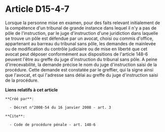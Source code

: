 # Article D15-4-7

Lorsque la personne mise en examen, pour des faits relevant initialement de la compétence d'un tribunal de grande instance
dans lequel il n'y a pas de pôle de l'instruction, par le juge d'instruction d'une juridiction dans laquelle se trouve un
pôle est défendue par un avocat, choisi ou commis d'office, appartenant au barreau du tribunal sans pôle, les demandes de
mainlevée ou de modification du contrôle judiciaire ou de mise en liberté que cet avocat peut déposer conformément aux
dispositions de l'article 148-6 peuvent l'être au greffe du juge d'instruction du tribunal sans pôle. A peine
d'irrecevabilité, la demande précise le nom du juge d'instruction saisi de la procédure. Cette demande est constatée par le
greffier, qui la signe ainsi que l'avocat, et qui l'adresse sans délai au greffe du juge d'instruction saisi de la procédure.

**Liens relatifs à cet article**

	**Créé par**:

	  - Décret n°2008-54 du 16 janvier 2008 - art. 3

	**Cite**:

	  - Code de procédure pénale - art. 148-6
